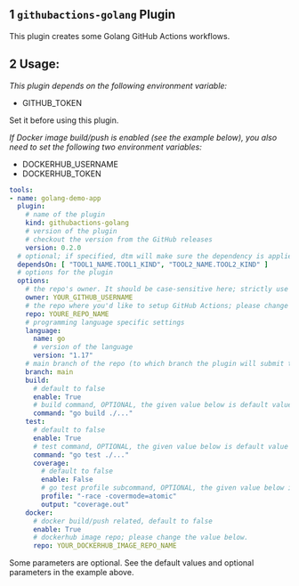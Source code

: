 ## 1 `githubactions-golang` Plugin

This plugin creates some Golang GitHub Actions workflows.

## 2 Usage:

_This plugin depends on the following environment variable:_

- GITHUB_TOKEN

Set it before using this plugin.

_If Docker image build/push is enabled (see the example below), you also need to set the following two environment variables:_
- DOCKERHUB_USERNAME
- DOCKERHUB_TOKEN

```yaml
tools:
- name: golang-demo-app
  plugin:
    # name of the plugin
    kind: githubactions-golang
    # version of the plugin
    # checkout the version from the GitHub releases
    version: 0.2.0
  # optional; if specified, dtm will make sure the dependency is applied first before handling this tool.
  dependsOn: [ "TOOL1_NAME.TOOL1_KIND", "TOOL2_NAME.TOOL2_KIND" ]
  # options for the plugin
  options:
    # the repo's owner. It should be case-sensitive here; strictly use your GitHub user name; please change the value below.
    owner: YOUR_GITHUB_USERNAME
    # the repo where you'd like to setup GitHub Actions; please change the value below to an existing repo.
    repo: YOURE_REPO_NAME
    # programming language specific settings
    language:
      name: go
      # version of the language
      version: "1.17"
    # main branch of the repo (to which branch the plugin will submit the workflows)
    branch: main
    build:
      # default to false
      enable: True
      # build command, OPTIONAL, the given value below is default value
      command: "go build ./..."
    test:
      # default to false
      enable: True
      # test command, OPTIONAL, the given value below is default value
      command: "go test ./..."
      coverage:
        # default to false
        enable: False
        # go test profile subcommand, OPTIONAL, the given value below is default value
        profile: "-race -covermode=atomic"
        output: "coverage.out"
    docker:
      # docker build/push related, default to false
      enable: True
      # dockerhub image repo; please change the value below.
      repo: YOUR_DOCKERHUB_IMAGE_REPO_NAME
```

Some parameters are optional. See the default values and optional parameters in the example above.
